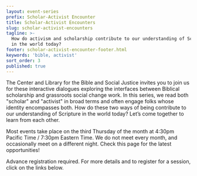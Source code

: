 ```yaml
---
layout: event-series
prefix: Scholar-Activist Encounter
title: Scholar-Activist Encounters
slug: scholar-activist-encounters
tagline: >-
  How do activism and scholarship contribute to our understanding of Scripture
  in the world today?
footer: scholar-activist-encounter-footer.html
keywords: 'bible, activist'
sort_order: 3
published: true
---
```

The Center and Library for the Bible and Social Justice invites you to join us for these interactive dialogues exploring the interfaces between Biblical scholarship and grassroots social change work. In this series, we read both "scholar" and "activist" in broad terms and often engage folks whose identity encompasses both. How do these two ways of being contribute to our understanding of Scripture in the world today? Let’s come together to learn from each other.

Most events take place on the third Thursday of the month at 4:30pm Pacific Time / 7:30pm Eastern Time. We do not meet every month, and occasionally meet on a different night. Check this page for the latest opportunities!

Advance registration required. For more details and to register for a session, click on the links below.
